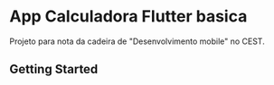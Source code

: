 # App Calculadora Flutter basica

Projeto para nota da cadeira de "Desenvolvimento mobile" no CEST.

## Getting Started


